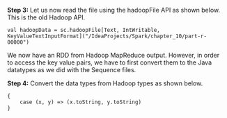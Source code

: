 
**Step 3:** Let us now read the file using the hadoopFile API as shown below. This is the old Hadoop API.

```val hadoopData = sc.hadoopFile[Text, IntWritable, KeyValueTextInputFormat]("/IdeaProjects/Spark/chapter_10/part-r-00000")```

 

We now have an RDD from Hadoop MapReduce output. However, in order to access the key value pairs, we have to first convert them to the Java datatypes as we did with the Sequence files.

**Step 4:** Convert the data types from Hadoop types as shown below.

```val hadoopRDD = hadoopData.map
{
	case (x, y) => (x.toString, y.toString)
}

 






